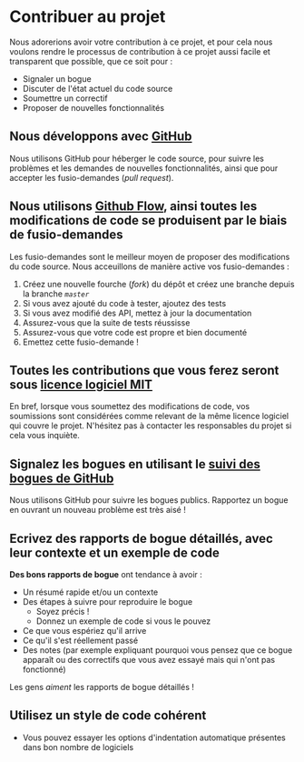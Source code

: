 # Contribuer au projet
Nous adorerions avoir votre contribution à ce projet, et pour cela nous voulons rendre le processus de contribution à ce projet aussi facile et transparent que possible, que ce soit pour :
- Signaler un bogue
- Discuter de l'état actuel du code source
- Soumettre un correctif
- Proposer de nouvelles fonctionnalités

## Nous développons avec [GitHub](https://github.com/)
Nous utilisons GitHub pour héberger le code source, pour suivre les problèmes et les demandes de nouvelles fonctionnalités, ainsi que pour accepter les fusio-demandes (*pull request*).

## Nous utilisons [Github Flow](https://guides.github.com/introduction/flow/index.html), ainsi toutes les modifications de code se produisent par le biais de fusio-demandes
Les fusio-demandes sont le meilleur moyen de proposer des modifications du code source. Nous acceuillons de manière active vos fusio-demandes :
1. Créez une nouvelle fourche (*fork*) du dépôt et créez une branche depuis la branche *`master`*
2. Si vous avez ajouté du code à tester, ajoutez des tests
3. Si vous avez modifié des API, mettez à jour la documentation
4. Assurez-vous que la suite de tests réussisse
5. Assurez-vous que votre code est propre et bien documenté
6. Emettez cette fusio-demande !

## Toutes les contributions que vous ferez seront sous [licence logiciel MIT](LICENSE)
En bref, lorsque vous soumettez des modifications de code, vos soumissions sont considérées comme relevant de la même licence logiciel qui couvre le projet. N'hésitez pas à contacter les responsables du projet si cela vous inquiète.

## Signalez les bogues en utilisant le [suivi des bogues de GitHub](https://github.com/BaptisteHugot/verificationCodeRIO/issues)
Nous utilisons GitHub pour suivre les bogues publics. Rapportez un bogue en ouvrant un nouveau problème est très aisé !

## Ecrivez des rapports de bogue détaillés, avec leur contexte et un exemple de code
**Des bons rapports de bogue** ont tendance à avoir :

- Un résumé rapide et/ou un contexte
- Des étapes à suivre pour reproduire le bogue
  - Soyez précis !
  - Donnez un exemple de code si vous le pouvez
- Ce que vous espériez qu'il arrive
- Ce qu'il s'est réellement passé
- Des notes (par exemple expliquant pourquoi vous pensez que ce bogue apparaît ou des correctifs que vous avez essayé mais qui n'ont pas fonctionné)

Les gens *aiment* les rapports de bogue détaillés !

## Utilisez un style de code cohérent
* Vous pouvez essayer les options d'indentation automatique présentes dans bon nombre de logiciels
